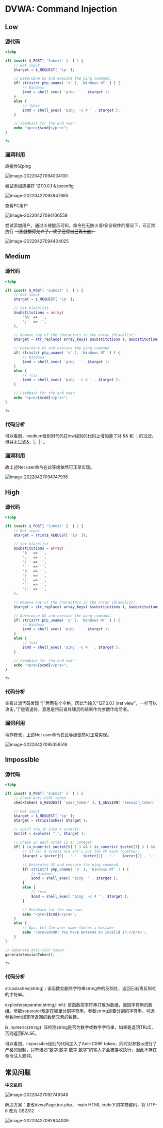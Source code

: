 # DVWA: Command Injection

## Low

### 源代码

```php
<?php

if( isset( $_POST[ 'Submit' ]  ) ) {
    // Get input
    $target = $_REQUEST[ 'ip' ];

    // Determine OS and execute the ping command.
    if( stristr( php_uname( 's' ), 'Windows NT' ) ) {
        // Windows
        $cmd = shell_exec( 'ping  ' . $target );
    }
    else {
        // *Unix
        $cmd = shell_exec( 'ping  -c 4 ' . $target );
    }

    // Feedback for the end user
    echo "<pre>{$cmd}</pre>";
}

?>
```

### 漏洞利用

直接尝试ping

![image-20220427094004100](./Lab2_Command_Injection.assets/image-20220427094004100.png)



尝试添加连接符  127.0.0.1 & ipconfig

![image-20220427093947695](./Lab2_Command_Injection.assets/image-20220427093947695.png)



查看PC用户

![image-20220427094106559](./Lab2_Command_Injection.assets/image-20220427094106559.png)



尝试添加用户，通过火绒提示可知，命令在无防火墙/安全软件的情况下，可正常执行 ~~（我就懒得允许了，建了还得自己再去删）~~

![image-20220427094404025](./Lab2_Command_Injection.assets/image-20220427094404025.png)



## Medium

### 源代码

```php
<?php

if( isset( $_POST[ 'Submit' ]  ) ) {
    // Get input
    $target = $_REQUEST[ 'ip' ];

    // Set blacklist
    $substitutions = array(
        '&&' => '',
        ';'  => '',
    );

    // Remove any of the charactars in the array (blacklist).
    $target = str_replace( array_keys( $substitutions ), $substitutions, $target );

    // Determine OS and execute the ping command.
    if( stristr( php_uname( 's' ), 'Windows NT' ) ) {
        // Windows
        $cmd = shell_exec( 'ping  ' . $target );
    }
    else {
        // *nix
        $cmd = shell_exec( 'ping  -c 4 ' . $target );
    }

    // Feedback for the end user
    echo "<pre>{$cmd}</pre>";
}

?>
```

### 代码分析

可以看到，medium级别的代码在low级别的代码上增加量了对 && 和 ；的过滤，但并未过滤&，|，|| 。

### 漏洞利用

故上述Net user命令在此等级依然可正常实现。

![image-20220427094747936](./Lab2_Command_Injection.assets/image-20220427094747936.png)



## High

### 源代码

```php
<?php

if( isset( $_POST[ 'Submit' ]  ) ) {
    // Get input
    $target = trim($_REQUEST[ 'ip' ]);

    // Set blacklist
    $substitutions = array(
        '&'  => '',
        ';'  => '',
        '| ' => '',
        '-'  => '',
        '$'  => '',
        '('  => '',
        ')'  => '',
        '`'  => '',
        '||' => '',
    );

    // Remove any of the charactars in the array (blacklist).
    $target = str_replace( array_keys( $substitutions ), $substitutions, $target );

    // Determine OS and execute the ping command.
    if( stristr( php_uname( 's' ), 'Windows NT' ) ) {
        // Windows
        $cmd = shell_exec( 'ping  ' . $target );
    }
    else {
        // *nix
        $cmd = shell_exec( 'ping  -c 4 ' . $target );
    }

    // Feedback for the end user
    echo "<pre>{$cmd}</pre>";
}

?>
```

### 代码分析

查看过滤代码发现 ”|”后面有个空格，因此当输入”127.0.0.1  |net view”，一样可以攻击，”|”是管道符，意思是将前者处理后的结果作为参数传给后者。

### 漏洞利用

稍作修改，上述Net user命令在此等级依然可正常实现。

![image-20220427095356516](./Lab2_Command_Injection.assets/image-20220427095356516.png)



## Impossible

### 源代码

```php
<?php

if( isset( $_POST[ 'Submit' ]  ) ) {
    // Check Anti-CSRF token
    checkToken( $_REQUEST[ 'user_token' ], $_SESSION[ 'session_token' ], 'index.php' );

    // Get input
    $target = $_REQUEST[ 'ip' ];
    $target = stripslashes( $target );

    // Split the IP into 4 octects
    $octet = explode( ".", $target );

    // Check IF each octet is an integer
    if( ( is_numeric( $octet[0] ) ) && ( is_numeric( $octet[1] ) ) && ( is_numeric( $octet[2] ) ) && ( is_numeric( $octet[3] ) ) && ( sizeof( $octet ) == 4 ) ) {
        // If all 4 octets are int's put the IP back together.
        $target = $octet[0] . '.' . $octet[1] . '.' . $octet[2] . '.' . $octet[3];

        // Determine OS and execute the ping command.
        if( stristr( php_uname( 's' ), 'Windows NT' ) ) {
            // Windows
            $cmd = shell_exec( 'ping  ' . $target );
        }
        else {
            // *nix
            $cmd = shell_exec( 'ping  -c 4 ' . $target );
        }

        // Feedback for the end user
        echo "<pre>{$cmd}</pre>";
    }
    else {
        // Ops. Let the user name theres a mistake
        echo '<pre>ERROR: You have entered an invalid IP.</pre>';
    }
}

// Generate Anti-CSRF token
generateSessionToken();

?>
```

### 代码分析

stripslashes(string) : 该函数会删除字符串string中的反斜杠，返回已剥离反斜杠的字符串。

explode(separator,string,limit): 该函数把字符串打散为数组，返回字符串的数组。参数separator规定在哪里分割字符串，参数string是要分割的字符串，可选参数limit规定所返回的数组元素的数目。

is_numeric(string): 该检测string是否为数字或数字字符串，如果是返回TRUE，否则返回FALSE。

可以看到，Impossible级别的代码加入了Anti-CSRF token，同时对参数ip进行了严格的限制，只有诸如“数字.数字.数字.数字”的输入才会被接收执行，因此不存在命令注入漏洞。



## 常见问题

**中文乱码**

![image-20220427092749348](./Lab2_Command_Injection.assets/image-20220427092749348.png)

解决方案：更改dvwaPage.inc.php， main HTML code下的字符编码，将 UTF-8 改为 GB2312

![image-20220427092844009](./Lab2_Command_Injection.assets/image-20220427092844009.png)

